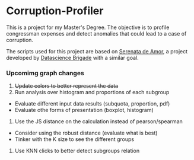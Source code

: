 # Corruption-Profiler
This is a project for my Master's Degree. The objective is to profile congressman expenses and detect anomalies that could lead to a case of corruption.

The scripts used for this project are based on [Serenata de Amor](https://github.com/datasciencebr/serenata-de-amor), a project developed by [Datascience Brigade](https://datasciencebr.com/) with a similar goal.

### Upcomimg graph changes

1. ~~Update colors to better represent the data~~
1. Run analysis over histogram and proportions of each subgroup
  * Evaluate different input data results (subquota, proportion, pdf)
  * Evaluate othe forms of presentation (boxplot, histogram)
1. Use the JS distance on the calculation instead of pearson/spearman
  * Consider using the robust distance (evaluate what is best)
  * Tinker with the K size to see the different groups
1. Use KNN clicks to better detect subgroups relation